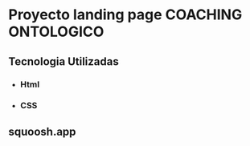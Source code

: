# Proyecto landing page COACHING ONTOLOGICO

## Tecnologia Utilizadas

+ ### Html
+ ### CSS

squoosh.app
---